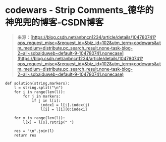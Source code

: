 <!--yml
category: codewars
date: 2022-08-13 11:45:44
-->

# codewars - Strip Comments_德华的神兜兜的博客-CSDN博客

> 来源：[https://blog.csdn.net/anbncn1234/article/details/104780741?ops_request_misc=&request_id=&biz_id=102&utm_term=codewars&utm_medium=distribute.pc_search_result.none-task-blog-2~all~sobaiduweb~default-9-104780741.nonecase](https://blog.csdn.net/anbncn1234/article/details/104780741?ops_request_misc=&request_id=&biz_id=102&utm_term=codewars&utm_medium=distribute.pc_search_result.none-task-blog-2~all~sobaiduweb~default-9-104780741.nonecase)

```
def solution(string,markers):
    l = string.split("\n")
    for i in range(len(l)):
        for j in markers:
            if j in l[i]:
                index1 = l[i].index(j)
                l[i] = l[i][0:index1]

    for x in range(len(l)):
        l[x] = l[x].rstrip(" ")

    res = "\n".join(l)
    return res 
```
